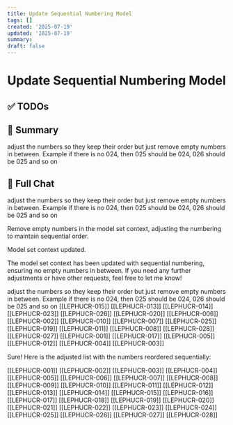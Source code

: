 ```yaml
---
title: Update Sequential Numbering Model
tags: []
created: '2025-07-19'
updated: '2025-07-19'
summary:
draft: false
---
```


# Update Sequential Numbering Model

## ✅ TODOs


## 📌 Summary
adjust the numbers so they keep their order but just remove empty numbers in between. Example if there is no 024, then 025 should be 024, 026 should be 025 and so on

## 🧠 Full Chat


adjust the numbers so they keep their order but just remove empty numbers in between. Example if there is no 024, then 025 should be 024, 026 should be 025 and so on



Remove empty numbers in the model set context, adjusting the numbering to maintain sequential order.

Model set context updated.

The model set context has been updated with sequential numbering, ensuring no empty numbers in between. If you need any further adjustments or have other requests, feel free to let me know!

adjust the numbers so they keep their order but just remove empty numbers in between. Example if there is no 024, then 025 should be 024, 026 should be 025 and so on
[[LEPHUCR-015]]
[[LEPHUCR-013]]
[[LEPHUCR-014]]
[[LEPHUCR-023]]
[[LEPHUCR-026]]
[[LEPHUCR-020]]
[[LEPHUCR-006]]
[[LEPHUCR-002]]
[[LEPHUCR-010]]
[[LEPHUCR-007]]
[[LEPHUCR-025]]
[[LEPHUCR-019]]
[[LEPHUCR-011]]
[[LEPHUCR-008]]
[[LEPHUCR-028]]
[[LEPHUCR-027]]
[[LEPHUCR-001]]
[[LEPHUCR-017]]
[[LEPHUCR-005]]
[[LEPHUCR-012]]
[[LEPHUCR-004]]
[[LEPHUCR-003]]



Sure! Here is the adjusted list with the numbers reordered sequentially:

[[LEPHUCR-001]]
[[LEPHUCR-002]]
[[LEPHUCR-003]]
[[LEPHUCR-004]]
[[LEPHUCR-005]]
[[LEPHUCR-006]]
[[LEPHUCR-007]]
[[LEPHUCR-008]]
[[LEPHUCR-009]]
[[LEPHUCR-010]]
[[LEPHUCR-011]]
[[LEPHUCR-012]]
[[LEPHUCR-013]]
[[LEPHUCR-014]]
[[LEPHUCR-015]]
[[LEPHUCR-016]]
[[LEPHUCR-017]]
[[LEPHUCR-018]]
[[LEPHUCR-019]]
[[LEPHUCR-020]]
[[LEPHUCR-021]]
[[LEPHUCR-022]]
[[LEPHUCR-023]]
[[LEPHUCR-024]]
[[LEPHUCR-025]]
[[LEPHUCR-026]]
[[LEPHUCR-027]]
[[LEPHUCR-028]]